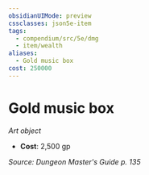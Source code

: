 ```yaml
---
obsidianUIMode: preview
cssclasses: json5e-item
tags:
  - compendium/src/5e/dmg
  - item/wealth
aliases:
  - Gold music box
cost: 250000
---
```

# Gold music box
*Art object*  

- **Cost**: 2,500 gp

*Source: Dungeon Master's Guide p. 135*
